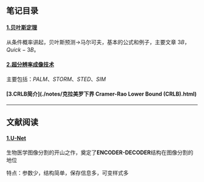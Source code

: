 ## 笔记目录

#### [1.贝叶斯定理](./notes/贝叶斯定理.html) 

从条件概率讲起，贝叶斯预测->马尔可夫，基本的公式和例子，主要文章 $3B，Quick-3B$。

#### [2.超分辨率成像技术](./notes/光学显微镜.html)

主要包括：$PALM、STORM、STED、SIM$

#### [3.CRLB简介](./notes/克拉美罗下界 Cramer-Rao Lower Bound (CRLB).html)

---

## 文献阅读

#### [1.U-Net](./notes/U-Net.html)

生物医学图像分割的开山之作，奠定了**ENCODER-DECODER**结构在图像分割的地位

特点：参数少，结构简单，保存信息多，可变样式多

